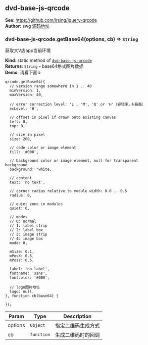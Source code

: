 <a name="module_dvd-base-js-qrcode"></a>

## dvd-base-js-qrcode
**See**: https://github.com/lrsjng/jquery-qrcode  
**Author:** swg [源码地址](http://gitlab.rd.vyohui.com/FE-Base/dvd-base-js-qrcode.git)  
<a name="module_dvd-base-js-qrcode.getBase64"></a>

### dvd-base-js-qrcode.getBase64(options, cb) ⇒ <code>String</code>
获取大V店app当前环境

**Kind**: static method of <code>[dvd-base-js-qrcode](#module_dvd-base-js-qrcode)</code>  
**Returns**: <code>String</code> - base64格式图片数据  
**Demo**: 请看下面↓

    qrcode.getBase64({
      // version range somewhere in 1 .. 40
      minVersion: 1,
      maxVersion: 40,

      // error correction level: 'L', 'M', 'Q' or 'H'（容错率，H最高）
      ecLevel: 'H',

      // offset in pixel if drawn onto existing canvas
      left: 0,
      top: 0,

      // size in pixel
      size: 200,

      // code color or image element
      fill: '#000',

      // background color or image element, null for transparent background
      background: 'white,

      // content
      text: 'no text',

      // corner radius relative to module width: 0.0 .. 0.5
      radius: 0,

      // quiet zone in modules
      quiet: 0,

      // modes
      // 0: normal
      // 1: label strip
      // 2: label box
      // 3: image strip
      // 4: image box
      mode: 0,

      mSize: 0.1,
      mPosX: 0.5,
      mPosY: 0.5,

      label: 'no label',
      fontname: 'sans',
      fontcolor: '#000',

      // logo图片地址
      logo: null,
    }, function cb(base64) {

    });  

| Param | Type | Description |
| --- | --- | --- |
| options | <code>Object</code> | 指定二维码生成方式 |
| cb | <code>function</code> | 生成二维码时的回调 |

